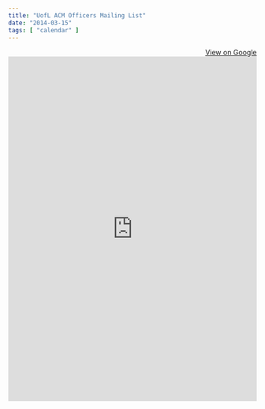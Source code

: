 ```yaml
---
title: "UofL ACM Officers Mailing List"
date: "2014-03-15"
tags: [ "calendar" ]
---
```


<div align="right">
	<a href="https://groups.google.com/forum/#!forum/uofl-acm-officers" class="btn btn-primary" target="_blank" title="View group on Google"><i class="glyphicon glyphicon-comment"></i> View on Google</a>
</div>
<iframe id="forum_embed"
  src="https://groups.google.com/forum/embed/?place=forum/uofl-acm-officers&showsearch=false&showpopout=false&showtabs=true&hideforumtitle=true&parenturl=http%3A%2F%2Fspeedacm.org%2Fmailinglists%2Fuofl-acm-officers%2F"
  scrolling="no"
  frameborder="0"
  width="100%"
  height="700">
</iframe>


